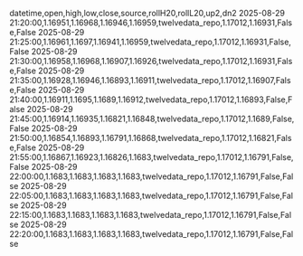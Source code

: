 datetime,open,high,low,close,source,rollH20,rollL20,up2,dn2
2025-08-29 21:20:00,1.16951,1.16968,1.16946,1.16959,twelvedata_repo,1.17012,1.16931,False,False
2025-08-29 21:25:00,1.16961,1.1697,1.16941,1.16959,twelvedata_repo,1.17012,1.16931,False,False
2025-08-29 21:30:00,1.16958,1.16968,1.16907,1.16926,twelvedata_repo,1.17012,1.16931,False,False
2025-08-29 21:35:00,1.16928,1.16946,1.16893,1.16911,twelvedata_repo,1.17012,1.16907,False,False
2025-08-29 21:40:00,1.16911,1.1695,1.1689,1.16912,twelvedata_repo,1.17012,1.16893,False,False
2025-08-29 21:45:00,1.16914,1.16935,1.16821,1.16848,twelvedata_repo,1.17012,1.1689,False,False
2025-08-29 21:50:00,1.16854,1.16893,1.16791,1.16868,twelvedata_repo,1.17012,1.16821,False,False
2025-08-29 21:55:00,1.16867,1.16923,1.16826,1.1683,twelvedata_repo,1.17012,1.16791,False,False
2025-08-29 22:00:00,1.1683,1.1683,1.1683,1.1683,twelvedata_repo,1.17012,1.16791,False,False
2025-08-29 22:05:00,1.1683,1.1683,1.1683,1.1683,twelvedata_repo,1.17012,1.16791,False,False
2025-08-29 22:15:00,1.1683,1.1683,1.1683,1.1683,twelvedata_repo,1.17012,1.16791,False,False
2025-08-29 22:20:00,1.1683,1.1683,1.1683,1.1683,twelvedata_repo,1.17012,1.16791,False,False
